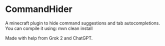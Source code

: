 # CommandHider
A minecraft plugin to hide command suggestions and tab autocompletions.
You can compile it using: mvn clean install

Made with help from Grok 2 and ChatGPT.
